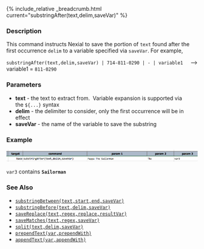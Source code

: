 {% include_relative _breadcrumb.html current="substringAfter(text,delim,saveVar)" %}


### Description
This command instructs Nexial to save the portion of `text` found after the first occurrence `delim` to a variable 
specified via `saveVar`. For example,

`substringAfter(text,delim,saveVar) | 714-811-0290 | - | variable1`     --\> variable1 = `811-0290`


### Parameters
- **text** \- the text to extract from.  Variable expansion is supported via the `${...}` syntax
- **delim** \- the delimiter to consider, only the first occurrence will be in effect
- **saveVar** \- the name of the variable to save the substring


### Example
![script](image/substringAfter_01.png)

`var3` contains **`Sailorman`**


### See Also
- [`substringBetween(text,start,end,saveVar)`](substringBetween(text,start,end,saveVar).html)
- [`substringBefore(text,delim,saveVar)`](substringBefore(text,delim,saveVar).html)
- [`saveReplace(text,regex,replace,resultVar)`](saveReplace(text,regex,replace,resultVar).html)
- [`saveMatches(text,regex,saveVar)`](saveMatches(text,regex,saveVar).html)
- [`split(text,delim,saveVar)`](split(text,delim,saveVar).html)
- [`prependText(var,prependWith)`](prependText(var,prependWith).html)
- [`appendText(var,appendWith)`](appendText(var,appendWith).html)